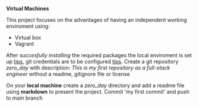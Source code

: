 __Virtual Machines__

This project focuses on the advantages of having an independent working enviroment using:
* Virtual box 
* Vagrant

After _succesfully installing_ the required packages the local enviroment is set up [tips](https://intranet.alxswe.com/concepts/81), git credentials are to be configured [tips](https://git-scm.com/book/en/v2/Git-Basics-Getting-a-Git-Repository).
Create a git repository _zero_day_ with description: _This is my first repository as a full-stack engineer_ without a readme, gitignore file or license

On your __local machine__ create a _zero_day_ directory and add a readme file using __markdown__ to present the project. Commit 'my first commit' and push to main branch
 

